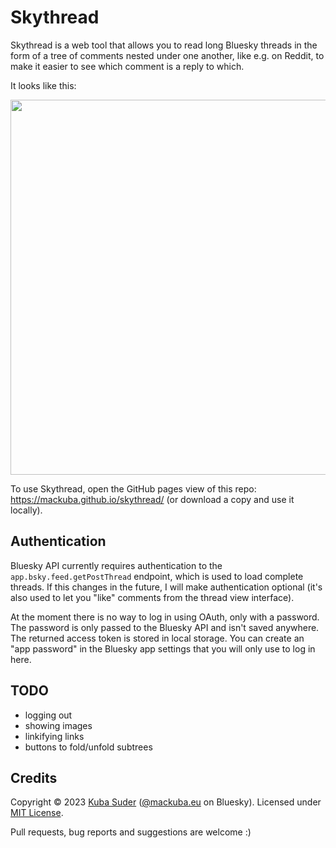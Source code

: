 # Skythread

Skythread is a web tool that allows you to read long Bluesky threads in the form of a tree of comments nested under one another, like e.g. on Reddit, to make it easier to see which comment is a reply to which.

It looks like this:

<img width="600" src="https://github.com/mackuba/skythread/assets/28465/7905fa5d-bea4-47f0-9094-624e66caa973">

To use Skythread, open the GitHub pages view of this repo: https://mackuba.github.io/skythread/ (or download a copy and use it locally).


## Authentication

Bluesky API currently requires authentication to the `app.bsky.feed.getPostThread` endpoint, which is used to load complete threads. If this changes in the future, I will make authentication optional (it's also used to let you "like" comments from the thread view interface).

At the moment there is no way to log in using OAuth, only with a password. The password is only passed to the Bluesky API and isn't saved anywhere. The returned access token is stored in local storage. You can create an "app password" in the Bluesky app settings that you will only use to log in here.


## TODO

* logging out
* showing images
* linkifying links
* buttons to fold/unfold subtrees


## Credits

Copyright © 2023 [Kuba Suder](https://mackuba.eu) (<a href="https://bsky.app/profile/mackuba.eu">@mackuba.eu</a> on Bluesky). Licensed under [MIT License](https://choosealicense.com/licenses/mit/).

Pull requests, bug reports and suggestions are welcome :)
